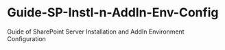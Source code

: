 # Guide-SP-Instl-n-AddIn-Env-Config
Guide of SharePoint Server Installation and AddIn Environment Configuration
